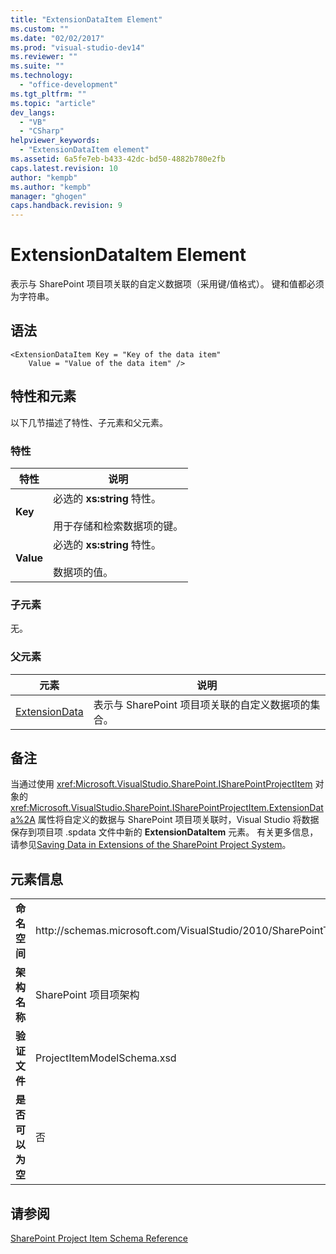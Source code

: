 ```yaml
---
title: "ExtensionDataItem Element"
ms.custom: ""
ms.date: "02/02/2017"
ms.prod: "visual-studio-dev14"
ms.reviewer: ""
ms.suite: ""
ms.technology: 
  - "office-development"
ms.tgt_pltfrm: ""
ms.topic: "article"
dev_langs: 
  - "VB"
  - "CSharp"
helpviewer_keywords: 
  - "ExtensionDataItem element"
ms.assetid: 6a5fe7eb-b433-42dc-bd50-4882b780e2fb
caps.latest.revision: 10
author: "kempb"
ms.author: "kempb"
manager: "ghogen"
caps.handback.revision: 9
---
```

# ExtensionDataItem Element
  表示与 SharePoint 项目项关联的自定义数据项（采用键\/值格式）。  键和值都必须为字符串。  
  
## 语法  
  
```  
<ExtensionDataItem Key = "Key of the data item"  
    Value = "Value of the data item" />  
```  
  
## 特性和元素  
 以下几节描述了特性、子元素和父元素。  
  
### 特性  
  
|特性|说明|  
|--------|--------|  
|**Key**|必选的 **xs:string** 特性。<br /><br /> 用于存储和检索数据项的键。|  
|**Value**|必选的 **xs:string** 特性。<br /><br /> 数据项的值。|  
  
### 子元素  
 无。  
  
### 父元素  
  
|元素|说明|  
|--------|--------|  
|[ExtensionData](../sharepoint/extensiondata-element.md)|表示与 SharePoint 项目项关联的自定义数据项的集合。|  
  
## 备注  
 当通过使用 <xref:Microsoft.VisualStudio.SharePoint.ISharePointProjectItem> 对象的 <xref:Microsoft.VisualStudio.SharePoint.ISharePointProjectItem.ExtensionData%2A> 属性将自定义的数据与 SharePoint 项目项关联时，Visual Studio 将数据保存到项目项 .spdata 文件中新的 **ExtensionDataItem** 元素。  有关更多信息，请参见[Saving Data in Extensions of the SharePoint Project System](../sharepoint/saving-data-in-extensions-of-the-sharepoint-project-system.md)。  
  
## 元素信息  
  
|||  
|-|-|  
|**命名空间**|http:\/\/schemas.microsoft.com\/VisualStudio\/2010\/SharePointTools\/SharePointProjectItemModel|  
|**架构名称**|SharePoint 项目项架构|  
|**验证文件**|ProjectItemModelSchema.xsd|  
|**是否可以为空**|否|  
  
## 请参阅  
 [SharePoint Project Item Schema Reference](../sharepoint/sharepoint-project-item-schema-reference.md)  
  
  